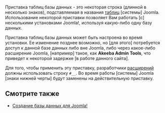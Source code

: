 <!-- Filename: Database_Table_Prefix / Display title: Приставка таблиц базы данных -->

Приставка таблиц базы данных - это некоторая строка (длинной в несколько
знаков), подставляемая в названия
[таблиц](https://docs.joomla.org/tables "Special:MyLanguage/tables")
\[системы\] Joomla. Использование некоторой приставки позволяет Вам
работать \[с\] несколькими установками Joomla!, используя какую-либо
одну базу данных.

Приставка таблиц базы данных может быть настроена во время установки. Ее
изменение позднее возможно, но \[для этого\] потребуется доступ к данной
базе данных либо вне Joomla, либо через какое-либо расширение Joomla,
\[например\] такое, как **Akeeba Admin Tools**, что приведет к некоторой
задержке \[в работе данного сайта\].

Для того, чтобы применить эту приставку, разработчики
[расширений](https://docs.joomla.org/Extension "Special:MyLanguage/Extension")
должны использовать строку `#__`. Во время работы \[системы\] Joomla
\[знаки нижней черты\] будут заменены на действительную приставку.

## Смотрите также

- [Создание базы данных для
  Joomla!](https://docs.joomla.org/Creating_a_Database_for_Joomla! "Special:MyLanguage/Creating a Database for Joomla!")

